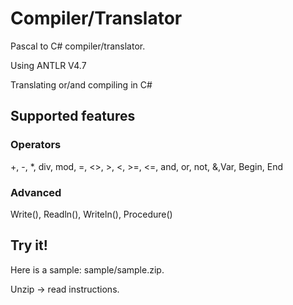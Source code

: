 # Compiler/Translator
Pascal to C# compiler/translator.

Using ANTLR V4.7

Translating or/and compiling in C#

## Supported features

### Operators

+, -, *, div, mod, =, <>, >, <, >=, <=, and, or, not, &,Var, Begin, End

### Advanced

 Write(), Readln(), Writeln(), Procedure()
 
## Try it!

Here is a sample: sample/sample.zip.

Unzip -> read instructions.
